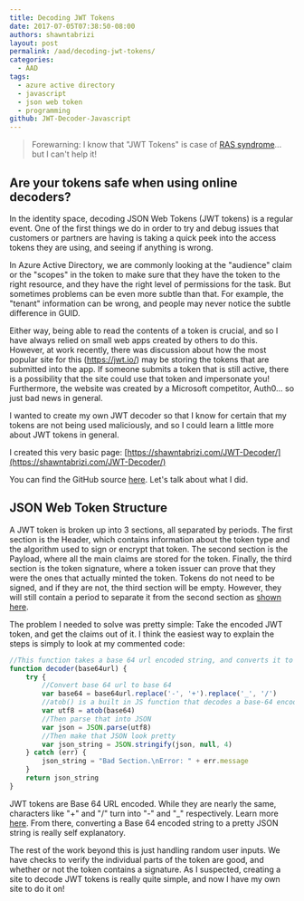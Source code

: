 ```yaml
---
title: Decoding JWT Tokens
date: 2017-07-05T07:38:50-08:00
authors: shawntabrizi
layout: post
permalink: /aad/decoding-jwt-tokens/
categories:
  - AAD
tags:
  - azure active directory
  - javascript
  - json web token
  - programming
github: JWT-Decoder-Javascript
---
```


> Forewarning: I know that "JWT Tokens" is case of [RAS syndrome](https://en.wikipedia.org/wiki/RAS_syndrome)... but I can't help it!

## Are your tokens safe when using online decoders?

In the identity space, decoding JSON Web Tokens (JWT tokens) is a regular event. One of the first things we do in order to try and debug issues that customers or partners are having is taking a quick peek into the access tokens they are using, and seeing if anything is wrong.

In Azure Active Directory, we are commonly looking at the "audience" claim or the "scopes" in the token to make sure that they have the token to the right resource, and they have the right level of permissions for the task. But sometimes problems can be even more subtle than that. For example, the "tenant" information can be wrong, and people may never notice the subtle difference in GUID.

Either way, being able to read the contents of a token is crucial, and so I have always relied on small web apps created by others to do this. However, at work recently, there was discussion about how the most popular site for this (https://jwt.io/) may be storing the tokens that are submitted into the app. If someone submits a token that is still active, there is a possibility that the site could use that token and impersonate you! Furthermore, the website was created by a Microsoft competitor, Auth0... so just bad news in general.

I wanted to create my own JWT decoder so that I know for certain that my tokens are not being used maliciously, and so I could learn a little more about JWT tokens in general.

I created this very basic page: [https://shawntabrizi.com/JWT-Decoder/](https://shawntabrizi.com/JWT-Decoder/)

You can find the GitHub source [here](https://github.com/shawntabrizi/JWT-Decoder). Let's talk about what I did.

## JSON Web Token Structure

A JWT token is broken up into 3 sections, all separated by periods. The first section is the Header, which contains information about the token type and the algorithm used to sign or encrypt that token. The second section is the Payload, where all the main claims are stored for the token. Finally, the third section is the token signature, where a token issuer can prove that they were the ones that actually minted the token. Tokens do not need to be signed, and if they are not, the third section will be empty. However, they will still contain a period to separate it from the second section as [shown here](https://tools.ietf.org/html/rfc7519#section-6.1).

The problem I needed to solve was pretty simple: Take the encoded JWT token, and get the claims out of it. I think the easiest way to explain the steps is simply to look at my commented code:

```javascript
//This function takes a base 64 url encoded string, and converts it to a JSON object... using a few steps.
function decoder(base64url) {
    try {
        //Convert base 64 url to base 64
        var base64 = base64url.replace('-', '+').replace('_', '/')
        //atob() is a built in JS function that decodes a base-64 encoded string
        var utf8 = atob(base64)
        //Then parse that into JSON
        var json = JSON.parse(utf8)
        //Then make that JSON look pretty
        var json_string = JSON.stringify(json, null, 4)
    } catch (err) {
        json_string = "Bad Section.\nError: " + err.message
    }
    return json_string
}
```

JWT tokens are Base 64 URL encoded. While they are nearly the same, characters like "+" and "/" turn into "-" and "_" respectively. Learn more [here](https://en.wikipedia.org/wiki/Base64#URL_applications). From there, converting a Base 64 encoded string to a pretty JSON string is really self explanatory.

The rest of the work beyond this is just handling random user inputs. We have checks to verify the individual parts of the token are good, and whether or not the token contains a signature. As I suspected, creating a site to decode JWT tokens is really quite simple, and now I have my own site to do it on!
